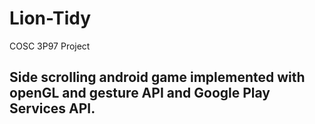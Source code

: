 # Lion-Tidy
COSC 3P97 Project

## Side scrolling android game implemented with openGL and gesture API and Google Play Services API.
